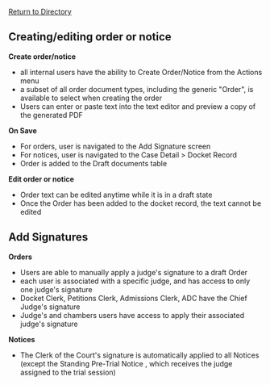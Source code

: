 [Return to Directory](./README.md)

## Creating/editing order or notice
**Create order/notice**
* all internal users have the ability to Create Order/Notice from the Actions menu
* a subset of all order document types, including the generic "Order", is available to select when creating the order
* Users can enter or paste text into the text editor and preview a copy of the generated PDF

**On Save**
* For orders, user is navigated to the Add Signature screen
* For notices, user is navigated to the Case Detail > Docket Record
* Order is added to the Draft documents table

**Edit order or notice**
* Order text can be edited anytime while it is in a draft state
* Once the Order has been added to the docket record, the text cannot be edited

## Add Signatures
**Orders**
* Users are able to manually apply a judge's signature to a draft Order
* each user is associated with a specific judge, and has access to only one judge's signature
* Docket Clerk, Petitions Clerk, Admissions Clerk, ADC have the Chief Judge's signature
* Judge's and chambers users have access to apply their associated judge's signature

**Notices**
* The Clerk of the Court's signature is automatically applied to all Notices (except the Standing Pre-Trial Notice , which receives the judge assigned to the trial session)

